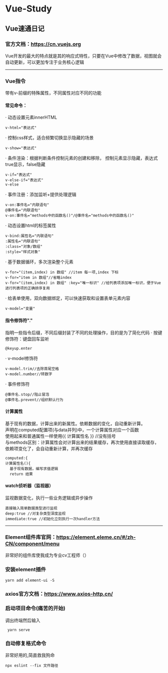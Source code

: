 # Vue-Study
## Vue速通日记
### 官方文档：https://cn.vuejs.org
Vue开发的最大的特点就是其的响应式特性，只要在Vue中修改了数据，视图就会自动更新，可以更加专注于业务核心逻辑<br>
***
### Vue指令
带有v-前缀的特殊属性，不同属性对应不同的功能<br>
#### 常见命令：<br>
&middot; 动态设置元素innerHTML
```
v-html="表达式"
```
&middot; 控制css样式，适合频繁切换显示隐藏的场景
```
v-show="表达式"
```
&middot; 条件渲染：根据判断条件控制元素的创建和移除， 控制元素显示隐藏，表达式true显示，false隐藏
```
v-if="表达式"
v-else-if="表达式"
v-else
```
&middot; 事件注册：添加监听+提供处理逻辑
```
v-on:事件名="内联语句"
@事件名="内联语句"
v-on:事件名="methods中的函数名()"/@事件名="methods中的函数名()"
```
&middot; 动态设置html的标签属性
```
v-bind:属性名="内联语句"
:属性名="内联语句"
:class="对象/数组"
:style="样式对象"
```
&middot; 基于数据循环，多次渲染整个元素
```
v-for="(item,index) in 数组" //item 每一项,index 下标
v-for="item in 数组"//省略index
v-for="(item,index) in 数组" :key="唯一标识" //给列表项添加唯一标识，便于Vue进行列表项的正确排序复用
```
&middot; 给表单使用，双向数据绑定，可以快速获取和设置表单元素内容
```
v-model="变量"
```
#### 指令修饰符"."
指明一些指令后缀，不同后缀封装了不同的处理操作，目的是为了简化代码
&middot; 按键修饰符：键盘回车监听
```
@keyup.enter
```
&middot; v-model修饰符
```
v-model.trim//去除首尾空格
v-model.number//转数字
```
&middot; 事件修饰符
```
@事件名.stop//阻止冒泡
@事件名.prevent//组织默认行为
```
#### 计算属性
基于现有的数据，计算出来的新属性。依赖数据的变化，自动重新计算。<br>
声明在computed配置项(与data并列)中，一个计算属性对应一个函数<br>
使用起来和普通属性一样使用{{ 计算属性名 }} //没有括号<br>
与methods区别：计算属性会对计算出来的结果缓存，再次使用直接读取缓存，依赖项变化了，会自动重新计算，并再次缓存
```
computed:{
计算属性名(){
  基于现有数据，编写求值逻辑
  return 结果
```
#### watch侦听器（监视器）
监视数据变化，执行一些业务逻辑或异步操作
```
直接输入简单数据类型进行监视
deep:true //对复杂类型深度监视
immediate:true //初始化立刻执行一次handler方法
```
***
### Element组件库官网：https://element.eleme.cn/#/zh-CN/component/menu
非常好的组件库使我成为专业cv工程师（）
### 安装element插件
```
yarn add element-ui -S
```
### axios官方文档：https://www.axios-http.cn/
### 启动项目命令(痛苦的开始)
调出终端然后输入
```
 yarn serve
```
### 自动修复格式命令
非常好用的,简直救我狗命
```
npx eslint --fix 文件路径
```
